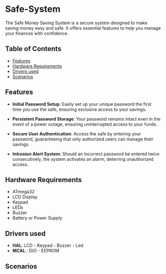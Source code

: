 # Safe-System
The Safe Money Saving System is a secure system designed to make saving money easy and safe. It offers essential features to help you manage your finances with confidence.

## Table of Contents

- [Features](#features)
- [Hardware Requirements](#hardware-requirements)
- [Drivers used](#drivers-used)
- [Scenarios](#Scenarios)



## Features

- **Initial Password Setup**: Easily set up your unique password the first time you use the safe, ensuring exclusive access to your savings.

- **Persistent Password Storage**: Your password remains intact even in the event of a power outage, ensuring uninterrupted access to your funds.

- **Secure User Authentication**: Access the safe by entering your password, guaranteeing that only authorized users can manage their savings.

- **Intrusion Alert System**: Should an incorrect password be entered twice consecutively, the system activates an alarm, deterring unauthorized access.

## Hardware Requirements

- ATmega32
- LCD Display
- Keypad
- LEDs
- Buzzer
- Battery or Power Supply


## Drivers used
- **HAL**: LCD - Keypad - Buzzer - Led
- **MCAL** : DIO - EEPROM

## Scenarios
